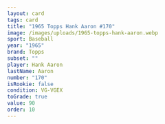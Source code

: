 ```yaml
---
layout: card
tags: card
title: "1965 Topps Hank Aaron #170"
image: /images/uploads/1965-topps-hank-aaron.webp
sport: Baseball
year: "1965"
brand: Topps
subset: ""
player: Hank Aaron
lastName: Aaron
number: "170"
isRookie: false
condition: VG-VGEX
toGrade: true
value: 90
order: 10
---
```

